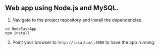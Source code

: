 ## Web app using Node.js and MySQL.

1) Navigate to the project repository and install the dependencies.
```
cd NodeTaskApp
npm install
```

2) Point your browser to `http://localhost:3000` to have the app running.
